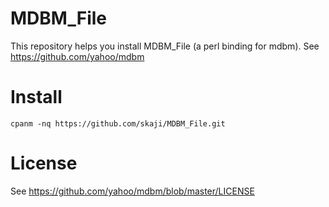 # MDBM_File

This repository helps you install MDBM_File (a perl binding for mdbm).
See https://github.com/yahoo/mdbm

# Install

```
cpanm -nq https://github.com/skaji/MDBM_File.git
```

# License

See https://github.com/yahoo/mdbm/blob/master/LICENSE
